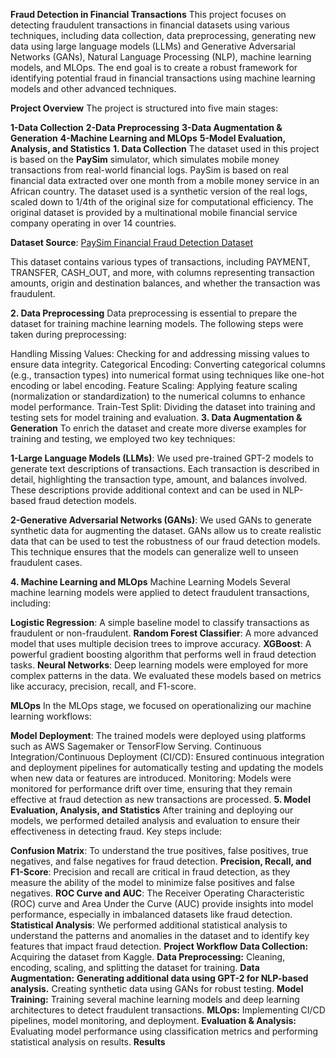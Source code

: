 **Fraud Detection in Financial Transactions**
This project focuses on detecting fraudulent transactions in financial datasets using various techniques, including data collection, data preprocessing, generating new data using large language models (LLMs) and Generative Adversarial Networks (GANs), Natural Language Processing (NLP), machine learning models, and MLOps. The end goal is to create a robust framework for identifying potential fraud in financial transactions using machine learning models and other advanced techniques.

**Project Overview**
The project is structured into five main stages:

**1-Data Collection**
**2-Data Preprocessing**
**3-Data Augmentation & Generation**
**4-Machine Learning and MLOps**
**5-Model Evaluation, Analysis, and Statistics**
**1. Data Collection**
The dataset used in this project is based on the **PaySim** simulator, which simulates mobile money transactions from real-world financial logs. PaySim is based on real financial data extracted over one month from a mobile money service in an African country. The dataset used is a synthetic version of the real logs, scaled down to 1/4th of the original size for computational efficiency. The original dataset is provided by a multinational mobile financial service company operating in over 14 countries.

**Dataset Source**: [PaySim Financial Fraud Detection Dataset](https://www.kaggle.com/datasets/ealaxi/paysim1)

This dataset contains various types of transactions, including PAYMENT, TRANSFER, CASH_OUT, and more, with columns representing transaction amounts, origin and destination balances, and whether the transaction was fraudulent.

**2. Data Preprocessing**
Data preprocessing is essential to prepare the dataset for training machine learning models. The following steps were taken during preprocessing:

Handling Missing Values: Checking for and addressing missing values to ensure data integrity.
Categorical Encoding: Converting categorical columns (e.g., transaction types) into numerical format using techniques like one-hot encoding or label encoding.
Feature Scaling: Applying feature scaling (normalization or standardization) to the numerical columns to enhance model performance.
Train-Test Split: Dividing the dataset into training and testing sets for model training and evaluation.
**3. Data Augmentation & Generation**
To enrich the dataset and create more diverse examples for training and testing, we employed two key techniques:

**1-Large Language Models (LLMs)**: We used pre-trained GPT-2 models to generate text descriptions of transactions. Each transaction is described in detail, highlighting the transaction type, amount, and balances involved. These descriptions provide additional context and can be used in NLP-based fraud detection models.

**2-Generative Adversarial Networks (GANs)**: We used GANs to generate synthetic data for augmenting the dataset. GANs allow us to create realistic data that can be used to test the robustness of our fraud detection models. This technique ensures that the models can generalize well to unseen fraudulent cases.

**4. Machine Learning and MLOps**
Machine Learning Models
Several machine learning models were applied to detect fraudulent transactions, including:

**Logistic Regression**: A simple baseline model to classify transactions as fraudulent or non-fraudulent.
**Random Forest Classifier**: A more advanced model that uses multiple decision trees to improve accuracy.
**XGBoost**: A powerful gradient boosting algorithm that performs well in fraud detection tasks.
**Neural Networks**: Deep learning models were employed for more complex patterns in the data.
We evaluated these models based on metrics like accuracy, precision, recall, and F1-score.

**MLOps**
In the MLOps stage, we focused on operationalizing our machine learning workflows:

**Model Deployment**: The trained models were deployed using platforms such as AWS Sagemaker or TensorFlow Serving.
Continuous Integration/Continuous Deployment (CI/CD): Ensured continuous integration and deployment pipelines for automatically testing and updating the models when new data or features are introduced.
Monitoring: Models were monitored for performance drift over time, ensuring that they remain effective at fraud detection as new transactions are processed.
**5. Model Evaluation, Analysis, and Statistics**
After training and deploying our models, we performed detailed analysis and evaluation to ensure their effectiveness in detecting fraud. Key steps include:

**Confusion Matrix**: To understand the true positives, false positives, true negatives, and false negatives for fraud detection.
**Precision, Recall, and F1-Score**: Precision and recall are critical in fraud detection, as they measure the ability of the model to minimize false positives and false negatives.
**ROC Curve and AUC**: The Receiver Operating Characteristic (ROC) curve and Area Under the Curve (AUC) provide insights into model performance, especially in imbalanced datasets like fraud detection.
**Statistical Analysis**: We performed additional statistical analysis to understand the patterns and anomalies in the dataset and to identify key features that impact fraud detection.
**Project Workflow**
**Data Collection:** Acquiring the dataset from Kaggle.
**Data Preprocessing:** Cleaning, encoding, scaling, and splitting the dataset for training.
**Data Augmentation:**
**Generating additional data using GPT-2 for NLP-based analysis.**
Creating synthetic data using GANs for robust testing.
**Model Training:** Training several machine learning models and deep learning architectures to detect fraudulent transactions.
**MLOps:** Implementing CI/CD pipelines, model monitoring, and deployment.
**Evaluation & Analysis:** Evaluating model performance using classification metrics and performing statistical analysis on results.
**Results**
